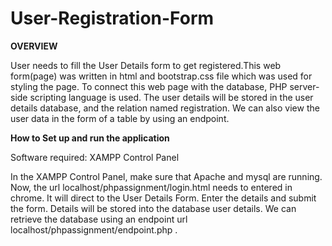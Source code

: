 # User-Registration-Form

**OVERVIEW**

User needs to fill the User Details form to get registered.This web form(page) was written in html and bootstrap.css file which was used for styling the page. To connect this web page with the database, PHP server-side scripting language is used. The user details will be stored in the user details database, and the relation named registration. We can also view the user data in the form of a table by using an endpoint.

**How to Set up and run the application**

Software required: XAMPP Control Panel

In the XAMPP Control Panel, make sure that Apache and mysql are running.
Now, the url localhost/phpassignment/login.html needs to entered in chrome.
It will direct to the User Details Form.
Enter the details and submit the form.
Details will be stored into the database user details.
We can retrieve the database using an endpoint url localhost/phpassignment/endpoint.php .
